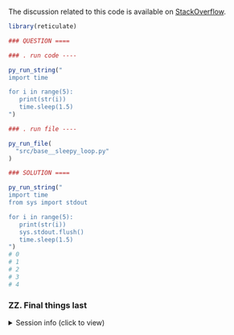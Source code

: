 The discussion related to this code is available on
[StackOverflow](https://stackoverflow.com/questions/60736401/reticulate-doesnt-print-to-console-in-real-time).

``` r
library(reticulate)
```

``` r
### QUESTION ====

### . run code ----

py_run_string("
import time

for i in range(5):
   print(str(i))
   time.sleep(1.5)
")
```

``` r
### . run file ----

py_run_file(
  "src/base__sleepy_loop.py"
)
```

``` r
### SOLUTION ====

py_run_string("
import time
from sys import stdout

for i in range(5):
   print(str(i))
   sys.stdout.flush()
   time.sleep(1.5)
")
# 0
# 1
# 2
# 3
# 4
```

### ZZ. Final things last

<details>

<summary>Session info (click to view)</summary>

``` r
devtools::session_info()
```

    ## - Session info ---------------------------------------------------------------
    ##  setting  value                       
    ##  version  R version 3.6.3 (2020-02-29)
    ##  os       Windows 10 x64              
    ##  system   x86_64, mingw32             
    ##  ui       RTerm                       
    ##  language (EN)                        
    ##  collate  German_Germany.1252         
    ##  ctype    German_Germany.1252         
    ##  tz       Europe/Berlin               
    ##  date     2020-03-18                  
    ## 
    ## - Packages -------------------------------------------------------------------
    ##  package     * version   date       lib source                             
    ##  assertthat    0.2.1     2019-03-21 [1] CRAN (R 3.6.1)                     
    ##  backports     1.1.5     2019-10-02 [1] CRAN (R 3.6.1)                     
    ##  callr         3.4.2     2020-02-12 [1] CRAN (R 3.6.2)                     
    ##  cli           2.0.2     2020-02-28 [1] CRAN (R 3.6.2)                     
    ##  clisymbols    1.2.0     2017-05-21 [1] CRAN (R 3.6.1)                     
    ##  crayon        1.3.4     2017-09-16 [1] CRAN (R 3.6.1)                     
    ##  desc          1.2.0     2018-05-01 [1] CRAN (R 3.6.1)                     
    ##  devtools      2.2.2     2020-02-17 [1] CRAN (R 3.6.2)                     
    ##  digest        0.6.25    2020-02-23 [1] CRAN (R 3.6.2)                     
    ##  ellipsis      0.3.0     2019-09-20 [1] CRAN (R 3.6.1)                     
    ##  evaluate      0.14      2019-05-28 [1] CRAN (R 3.6.1)                     
    ##  fansi         0.4.1     2020-01-08 [1] CRAN (R 3.6.2)                     
    ##  fs            1.3.2     2020-03-05 [1] CRAN (R 3.6.3)                     
    ##  glue          1.3.2     2020-03-12 [1] CRAN (R 3.6.3)                     
    ##  highr         0.8       2019-03-20 [1] CRAN (R 3.6.1)                     
    ##  htmltools     0.4.0     2019-10-04 [1] CRAN (R 3.6.1)                     
    ##  jsonlite      1.6.1     2020-02-02 [1] CRAN (R 3.6.2)                     
    ##  knitr         1.28      2020-02-06 [1] CRAN (R 3.6.2)                     
    ##  lattice       0.20-38   2018-11-04 [2] CRAN (R 3.6.3)                     
    ##  magrittr      1.5       2014-11-22 [1] CRAN (R 3.6.1)                     
    ##  Matrix        1.2-18    2019-11-27 [2] CRAN (R 3.6.3)                     
    ##  memoise       1.1.0     2017-04-21 [1] CRAN (R 3.6.1)                     
    ##  pkgbuild      1.0.6     2019-10-09 [1] CRAN (R 3.6.1)                     
    ##  pkgload       1.0.2     2018-10-29 [1] CRAN (R 3.6.1)                     
    ##  prettyunits   1.1.1     2020-01-24 [1] CRAN (R 3.6.2)                     
    ##  processx      3.4.2     2020-02-09 [1] CRAN (R 3.6.2)                     
    ##  prompt        1.0.0     2020-01-23 [1] Github (gaborcsardi/prompt@b332c42)
    ##  ps            1.3.2     2020-02-13 [1] CRAN (R 3.6.2)                     
    ##  R6            2.4.1     2019-11-12 [1] CRAN (R 3.6.1)                     
    ##  Rcpp          1.0.3     2019-11-08 [1] CRAN (R 3.6.1)                     
    ##  remotes       2.1.1     2020-02-15 [1] CRAN (R 3.6.2)                     
    ##  reticulate  * 1.14-9001 2020-03-18 [1] Github (rstudio/reticulate@7432501)
    ##  rlang         0.4.5     2020-03-01 [1] CRAN (R 3.6.2)                     
    ##  rmarkdown     2.1       2020-01-20 [1] CRAN (R 3.6.2)                     
    ##  rprojroot     1.3-2     2018-01-03 [1] CRAN (R 3.6.1)                     
    ##  rstudioapi    0.11      2020-02-07 [1] CRAN (R 3.6.2)                     
    ##  sessioninfo   1.1.1     2018-11-05 [1] CRAN (R 3.6.1)                     
    ##  stringi       1.4.6     2020-02-17 [1] CRAN (R 3.6.2)                     
    ##  stringr       1.4.0     2019-02-10 [1] CRAN (R 3.6.1)                     
    ##  testthat      2.3.2     2020-03-02 [1] CRAN (R 3.6.3)                     
    ##  usethis       1.5.1     2019-07-04 [1] CRAN (R 3.6.1)                     
    ##  withr         2.1.2     2018-03-15 [1] CRAN (R 3.6.1)                     
    ##  xfun          0.12      2020-01-13 [1] CRAN (R 3.6.2)                     
    ##  yaml          2.2.1     2020-02-01 [1] CRAN (R 3.6.2)                     
    ## 
    ## [1] C:/Users/florianD/Documents/R/win-library/3.6
    ## [2] C:/Program Files/R/R-3.6.3/library

</details>
